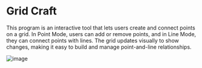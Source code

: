 # Grid Craft

This program is an interactive tool that lets users create and connect points on a grid. In Point Mode, users can add or remove points, and in Line Mode, they can connect points with lines. The grid updates visually to show changes, making it easy to build and manage point-and-line relationships.

![image](https://github.com/user-attachments/assets/6a496230-820a-4d3e-9731-105476ddfb8c)
